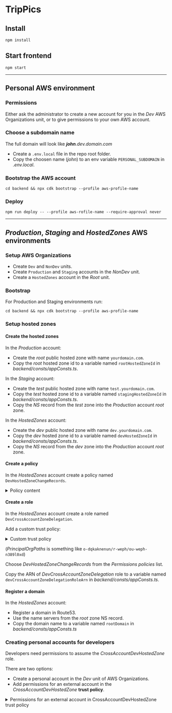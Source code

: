 # TripPics

## Install
`npm install`

## Start frontend
`npm start`

----


## Personal AWS environment

### Permissions

Either ask the administrator to create a new account for you in the *Dev* AWS Organizations unit, or to give permissions to your own AWS account.

### Choose a subdomain name

The full domain will look like *__john__.dev.domain.com*

* Create a `.env.local` file in the repo root folder.
* Copy the choosen name (*john*) to an env variable `PERSONAL_SUBDOMAIN` in *.env.local*.

### Bootstrap the AWS account

`cd backend && npx cdk bootstrap --profile aws-profile-name`

### Deploy

`npm run deploy -- --profile aws-rofile-name --require-approval never`

----

## *Production*, *Staging* and *HostedZones* AWS environments

### Setup AWS Organizations
* Create `Dev` and `NonDev` units.
* Create `Production` and `Staging` accounts in the *NonDev* unit.
* Create a `HostedZones` account in the *Root* unit.

### Bootstrap

For Production and Staging environments run:

`cd backend && npx cdk bootstrap --profile aws-profile-name`

### Setup hosted zones

#### Create the hosted zones

In the *Production* account:
* Create the *root* public hosted zone with name `yourdomain.com`.
* Copy the *root* hosted zone id to a variable named `rootHostedZoneId` in *backend/consts/appConsts.ts*.

In the *Staging* account:
* Create the *test* public hosted zone with name `test.yourdomain.com`.
* Copy the *test* hosted zone id to a variable named `stagingHostedZoneId` in *backend/consts/appConsts.ts*.
* Copy the *NS* record from the *test* zone into the *Production* account *root* zone.

In the *HostedZones* account:
* Create the *dev* public hosted zone with name `dev.yourdomain.com`.
* Copy the *dev* hosted zone id to a variable named `devHostedZoneId` in *backend/consts/appConsts.ts*.
* Copy the *NS* record from the *dev* zone into the *Production* account *root* zone.

#### Create a policy

In the *HostedZones* account create a policy named `DevHostedZoneChangeRecords`.

<details>
    <summary>Policy content</summary>

    {
        "Version": "2012-10-17",
        "Statement": [
            {
                "Effect": "Allow",
                "Action": "route53:ChangeResourceRecordSets",
                "Resource": "arn:aws:route53:::hostedzone/dev-hosted-zone-id"
            },
            {
                "Effect": "Allow",
                "Action": "route53:ListHostedZonesByName",
                "Resource": "*"
            }
        ]
    }
</details>

#### Create a role

In the *HostedZones* account create a role named `DevCrossAccountZoneDelegation`.

Add a custom trust policy:

<details>
    <summary>Custom trust policy</summary>

    {
        "Version": "2012-10-17",
        "Statement": [
            {
                "Effect": "Allow",
                "Principal": {
                    "AWS": "*"
                },
                "Action": "sts:AssumeRole",
                "Condition": {
                    "ForAnyValue:StringLike": {
                        "aws:PrincipalOrgPaths": "aws-organizations-path-to-dev-unit/*"
                    }
                }
            }
        ]
    }
</details>

(*PrincipalOrgPaths* is something like `o-dqkaknenun/r-weph/ou-weph-n389l0xd`)

Choose *DevHostedZoneChangeRecords* from the *Permissions policies* list.

Copy the ARN of *DevCrossAccountZoneDelegation* role to a variable named `devCrossAccountZoneDelegationRoleArn` in *backend/consts/appConsts.ts*.

#### Register a domain

In the *HostedZones* account:

* Register a domain in Route53.
* Use the name servers from the *root* zone NS record.
* Copy the domain name to a variable named `rootDomain` in *backend/consts/appConsts.ts*

### Creating personal accounts for developers

Developers need permissions to assume the *CrossAccountDevHostedZone* role.

There are two options:

* Create a personal account in the *Dev* unit of AWS Organizations.
* Add permissions for an external account in the *CrossAccountDevHostedZone* **trust policy**.

<details>
    <summary>Permissions for an external account in CrossAccountDevHostedZone trust policy</summary>

     {
        "Effect": "Allow",
        "Principal": {
            "AWS": "external-account-id"
        },
        "Action": "sts:AssumeRole"
    }
</details>